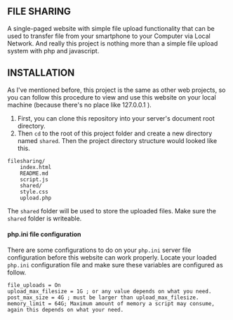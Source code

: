 ## FILE SHARING

A single-paged website with simple file upload functionality that can be used to transfer file from your smartphone to your Computer via Local Network. And really this project is nothing more than a simple file upload system with php and javascript.

## INSTALLATION

As I've mentioned before, this project is the same as other web projects, so you can follow this procedure to view and use this website on your local machine (because there's no place like 127.0.0.1 ).

1. First, you can clone this repository into your server's document root directory.
2. Then `cd` to the root of this project folder and create a new directory named `shared`. Then the project directory structure would looked like this.
```
filesharing/
    index.html
    README.md
    script.js
    shared/
    style.css
    upload.php
```
   The `shared` folder will be used to store the uploaded files. Make sure the `shared` folder is writeable.

#### php.ini file configuration

There are some configurations to do on your `php.ini` server file configuration before this website can work properly. Locate your loaded `php.ini` configuration file and make sure these variables are configured as follow.
```
file_uploads = On
upload_max_filesize = 1G ; or any value depends on what you need.
post_max_size = 4G ; must be larger than upload_max_filesize.
memory_limit = 64G; Maximum amount of memory a script may consume, again this depends on what your need.
```
